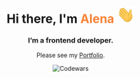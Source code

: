 <h1 align="center">Hi there, I'm <a href="https://elenahrudavenka.github.io/portfolio/" target="_blank" style="text-decoration: none; color: #F68338">Alena</a> 
<img src="./img/Hi.gif" height="40"/></h1>
<h3 align="center">I’m a frontend developer.</h3>
<p align="center">Please see my <a href="https://elenahrudavenka.github.io/portfolio/">Portfolio</a>.</p>
<div align="center">
<img src="https://www.codewars.com/users/ElenaHrudavenka/badges/large" alt="Codewars">
</div>


